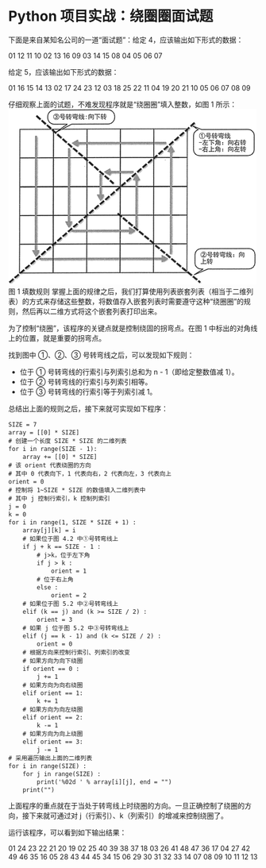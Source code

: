 # Python 项目实战：绕圈圈面试题

下面是来自某知名公司的一道“面试题”：给定 4，应该输出如下形式的数据：

01 12 11 10
02 13 16 09
03 14 15 08
04 05 06 07

给定 5，应该输出如下形式的数据：

01 16 15 14 13
02 17 24 23 12
03 18 25 22 11
04 19 20 21 10
05 06 07 08 09

仔细观察上面的试题，不难发现程序就是“绕圈圈”填入整数，如图 1 所示：
![](img/2d8ec7ed7872389aba61cbc5fc4a72fa.jpg)
图 1 填数规则
掌握上面的规律之后，我们打算使用列表嵌套列表（相当于二维列表）的方式来存储这些整数，将数值存入嵌套列表时需要遵守这种“绕圈圈”的规则，然后再以二维方式将这个嵌套列表打印出来。

为了控制“绕圈”，该程序的关键点就是控制绕固的拐弯点。在图 1 中标出的对角线上的位置，就是重要的拐弯点。

找到图中 ①、②、③ 号转弯线之后，可以发现如下规则：

*   位于 ① 号转弯线的行索引与列索引总和为 n - 1（即给定整数值减 1）。
*   位于 ② 号转弯线的行索引与列索引相等。
*   位于 ③ 号转弯线的行索引等于列索引减 1。

总结出上面的规则之后，接下来就可实现如下程序：

```
SIZE = 7
array = [[0] * SIZE]
# 创建一个长度 SIZE * SIZE 的二维列表
for i in range(SIZE - 1):
    array += [[0] * SIZE]
# 该 orient 代表绕圈的方向
# 其中 0 代表向下，1 代表向右，2 代表向左，3 代表向上
orient = 0
# 控制将 1~SIZE * SIZE 的数值填入二维列表中
# 其中 j 控制行索引，k 控制列索引
j = 0
k = 0
for i in range(1, SIZE * SIZE + 1) :
    array[j][k] = i
    # 如果位于图 4.2 中①号转弯线上
    if j + k == SIZE - 1 :
        # j>k，位于左下角
        if j > k :
            orient = 1
        # 位于右上角
        else :
            orient = 2
    # 如果位于图 5.2 中②号转弯线上
    elif (k == j) and (k >= SIZE / 2) :
        orient = 3
    # 如果 j 位于图 5.2 中③号转弯线上
    elif (j == k - 1) and (k <= SIZE / 2) :
        orient = 0
    # 根据方向来控制行索引、列索引的改变
    # 如果方向为向下绕圈
    if orient == 0 :
        j += 1
    # 如果方向为向右绕圈
    elif orient == 1:
        k += 1
    # 如果方向为向左绕圈
    elif orient == 2:
        k -= 1
    # 如果方向为向上绕圈
    elif orient == 3:
        j -= 1
# 采用遍历输出上面的二维列表
for i in range(SIZE) :
    for j in range(SIZE) :
        print('%02d ' % array[i][j], end = "")
    print("")
```

上面程序的重点就在于当处于转弯线上时绕圈的方向。一旦正确控制了绕圈的方向，接下来就可通过对 j（行索引）、k（列索引）的增减来控制绕圈了。

运行该程序，可以看到如下输出结果：

01 24 23 22 21 20 19
02 25 40 39 38 37 18
03 26 41 48 47 36 17
04 27 42 49 46 35 16
05 28 43 44 45 34 15
06 29 30 31 32 33 14
07 08 09 10 11 12 13